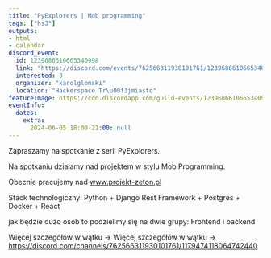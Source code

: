 ```yaml
---
title: "PyExplorers | Mob programming"
tags: ["hs3"]
outputs:
- html
- calendar
discord_event:
  id: 1239686610665340998
  link: "https://discord.com/events/762566311930101761/1239686610665340998"
  interested: 3
  organizer: "karolglomski"
  location: "Hackerspace Tr\u00f3jmiasto"
featureImage: https://cdn.discordapp.com/guild-events/1239686610665340998/d2260e3368a58ee75a6d2018025e6c11.png?size=1024
eventInfo:
  dates:
    extra:
      2024-06-05 18:00-21:00: null
---
```

Zapraszamy na spotkanie z serii PyExplorers.

Na spotkaniu działamy nad projektem w stylu Mob Programming.

Obecnie pracujemy nad www.projekt-zeton.pl

Stack technologiczny: Python + Django Rest Framework + Postgres + Docker + React

jak będzie dużo osób to podzielimy się na dwie grupy: Frontend i backend

Więcej szczegółów w wątku -> ⁠Więcej szczegółów w wątku -> https://discord.com/channels/762566311930101761/1179474118064742440
